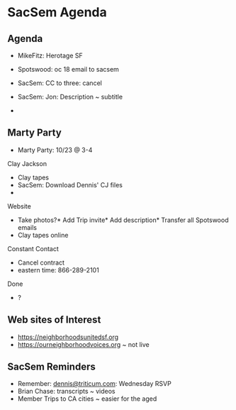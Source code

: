 # SacSem Agenda

## Agenda

* MikeFitz: Herotage SF
* Spotswood: oc 18 email to sacsem
* SacSem: CC to three: cancel
* SacSem: Jon: Description ~ subtitle

*

## Marty Party

* Marty Party: 10/23 @ 3-4


Clay Jackson

* Clay tapes
* SacSem: Download Dennis' CJ files
*

Website

* Take photos?* Add Trip invite* Add description* Transfer all Spotswood emails
* Clay tapes online


Constant Contact

* Cancel contract
* eastern time: 866-289-2101

Done

* ?

## Web sites of Interest

* <a href="https://neighborhoodsunitedsf.org">https://neighborhoodsunitedsf.org</a>
* <a href="https://ourneighborhoodvoices.org">https://ourneighborhoodvoices.org</a> ~ not live

## SacSem Reminders

* Remember: dennis@triticum.com: Wednesday RSVP
* Brian Chase: transcripts ~ videos
* Member Trips to CA cities ~ easier for the aged